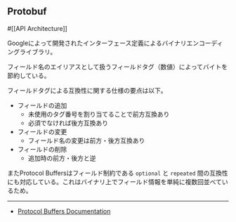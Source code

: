 ## Protobuf

#[[API Architecture]]

Googleによって開発されたインターフェース定義によるバイナリエンコーディングライブラリ。

フィールド名のエイリアスとして扱うフィールドタグ（数値）によってバイトを節約している。

フィールドタグによる互換性に関する仕様の要点は以下。

- フィールドの追加
  - 未使用のタグ番号を割り当てることで前方互換あり
  - 必須でなければ後方互換あり
- フィールドの変更
  - フィールド名の変更は前方・後方互換あり
- フィールドの削除
  - 追加時の前方・後方と逆

またProtocol Buffersはフィールド制約である `optional` と `repeated` 間の互換性にも対応している。これはバイナリ上でフィールド情報を単純に複数回並べているため。

---
- [Protocol Buffers Documentation](https://protobuf.dev/)
